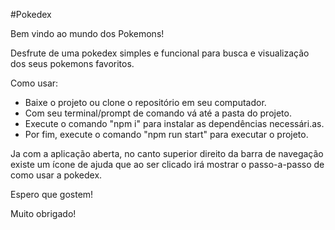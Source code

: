 #Pokedex

Bem vindo ao mundo dos Pokemons!

Desfrute de uma pokedex simples e funcional para busca e visualização dos seus pokemons favoritos.

Como usar:

  - Baixe o projeto ou clone o repositório em seu computador.
  - Com seu terminal/prompt de comando vá até a pasta do projeto.
  - Execute o comando "npm i" para instalar as dependências necessári.as.
  - Por fim, execute o comando "npm run start" para executar o projeto.
  
  
Ja com a aplicação aberta, no canto superior direito da barra de navegação existe um ícone de ajuda que ao ser clicado irá mostrar o passo-a-passo de como usar a pokedex.

Espero que gostem!

Muito obrigado!
